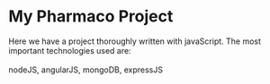 # My Pharmaco Project

Here we have a project thoroughly written with javaScript.
The most important technologies used are:
</br></br>
nodeJS, angularJS, mongoDB, expressJS